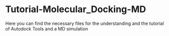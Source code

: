 # Tutorial-Molecular_Docking-MD
Here you can find the necessary files for the understanding and the tutorial of Autodock Tools and a MD simulation
